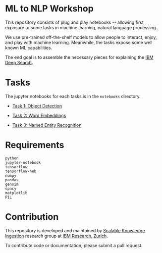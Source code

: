 # ML to NLP Workshop

This repository consists of plug and play notebooks -- allowing first exposure to some tasks in machine learning, natural language processing. 

We use pre-trained off-the-shelf models to allow people to interact, enjoy, and play with machine learning. Meanwhile, the tasks expose some well known ML capabilities.

The end goal is to assemble the necessary pieces for explaining the [IBM Deep Search](https://ds4sd.github.io/).

# Tasks

The jupyter notebooks for each tasks is in the `notebooks` directory. 

- [Task 1: Object Detection](https://github.com/IBM/zrl-deepsearch-ai-playground/blob/master/notebooks/task1_object_detection.ipynb)

- [Task 2: Word Embeddings](https://github.com/IBM/zrl-deepsearch-ai-playground/blob/master/notebooks/task2_wordembeddings.ipynb)

- [Task 3: Named Entity Recognition](https://github.com/IBM/zrl-deepsearch-ai-playground/blob/master/notebooks/task3_named_entity_recognition.ipynb)



# Requirements
```
python
jupyter-notebook
tensorflow
tensorflow-hub
numpy
pandas
gensim
spacy
matplotlib
PIL
```

# Contribution

This repository is developed and maintained by [Scalable Knowledge Ingestion](https://ds4sd.github.io/people) research group at [IBM Research, Zurich](https://www.zurich.ibm.com/). 

To contribute code or documentation, please submit a pull request.